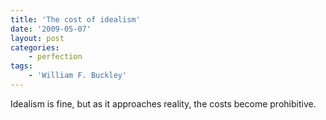 ```yaml
---
title: 'The cost of idealism'
date: '2009-05-07'
layout: post
categories:
    - perfection
tags:
    - 'William F. Buckley'
---
```


Idealism is fine, but as it approaches reality, the costs become prohibitive.